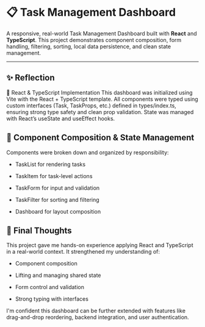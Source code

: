 # 📋 Task Management Dashboard

A responsive, real-world Task Management Dashboard built with **React** and **TypeScript**. This project demonstrates component composition, form handling, filtering, sorting, local data persistence, and clean state management.

---

## ✨ Reflection
📌 React & TypeScript Implementation
This dashboard was initialized using Vite with the React + TypeScript template. All components were typed using custom interfaces (Task, TaskProps, etc.) defined in types/index.ts, ensuring strong type safety and clean prop validation. State was managed with React’s useState and useEffect hooks.

## 🧩 Component Composition & State Management
Components were broken down and organized by responsibility:

- TaskList for rendering tasks

- TaskItem for task-level actions

- TaskForm for input and validation

- TaskFilter for sorting and filtering

- Dashboard for layout composition

## 🧠 Final Thoughts
This project gave me hands-on experience applying React and TypeScript in a real-world context. It strengthened my understanding of:

- Component composition

- Lifting and managing shared state

- Form control and validation

- Strong typing with interfaces

I'm confident this dashboard can be further extended with features like drag-and-drop reordering, backend integration, and user authentication.
